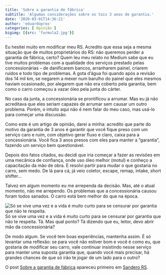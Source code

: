 ```yaml
---
title: 'Sobre a garantia de fábrica'
subtitle: 'Algumas considerações sobre os tais 3 anos de garantia.'
date: '2020-03-01T14:36:21'
author: 'eduardoprox'
categories: [ Opinião ]
bigimg: [{src: 'formula2.jpg'}]
---
```


Eu hesitei muito em modificar meu RS. Acredito que essa seja
a mesma situação que de muitos proprietários do RS: não queremos perder a
garantia de fábrica, certo? Quem leu meu relato no Medium sabe que eu tive
muitos problemas com a qualidade dos serviços prestado pelas concessionárias –
de danificarem bancos, arranharem painel, criarem ruídos e todo tipo de
problemas. A gota d’água foi quando após a revisão dos 14 mil km, se negarem a
mexer num barulho do painel que eles mesmos haviam ocasionado, por alegarem que
não era coberto pela garantia, bem como o carro começou a vazar óleo pela junta
do cárter. 


No caso da junta, a concessionária se prontificou a arrumar.
Mas eu já não acreditava que eles seriam capazes de arrumar sem causar um outro
problema. Porém, o intuito aqui não é nem falar do meu caso, mas usá-lo para
começar uma discussão.


Como este é um artigo de opinião, darei a minha: acredito
que parte do motivo da garantia de 3 anos é garantir que você fique preso com
um serviço caro e ruim, com objetivo gerar fluxo e claro, caixa para a
concessionária. Você fica 3 anos presos com eles para manter a “garantia”,
fazendo um serviço bem questionável.


Depois dos fatos citados, eu decidi que iria começar a fazer as revisões em uma mecânica de confiança, onde uso óleo melhor (motul) e conheço a capacitação da mão de obra. E resolvi partir para mudar o que gostaria no carro, sem medo. De lá para cá, já veio coletor, escape, remap, intake, short shifter…


Talvez em algum momento eu me arrependa da decisão. Mas, até
o atual momento, não me arrependo. Os problemas que a concessionária causou
foram todos sanados. O carro está bem melhor do que na época.


![Só se vive uma vez e a vida é muito curto para se censurar por garantia que não te respeita.](https://sanderors.com/wp-content/uploads/2020/03/20200101_143457-1024x576.jpg)Só se vive uma vez e a vida é muito curto para se censurar por garantia que não te respeita.
Tá. Mas qual ponto? Tá dizendo que eu, leitor, devo abrir
mão da concessionária?


De modo algum. Se você tem boas experiências, mantenha
assim. É só levantar uma reflexão: se para você não estiver bom e você é como
eu, que gostaria de modificar seu carro, vale continuar insistindo nesse
serviço para manter uma suposta garantia que, quando você mais precisar, há
grandes chances de que só irão te jogar de um lado para o outro?


O post [Sobre a garantia de fábrica](https://sanderors.com/sobre-a-garantia-de-fabrica/) apareceu primeiro em [Sandero RS](https://sanderors.com).

